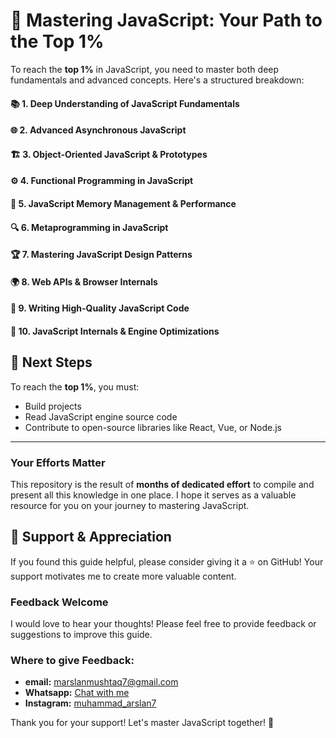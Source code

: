 # 🚀 Mastering JavaScript: Your Path to the Top 1% 

To reach the **top 1%** in JavaScript, you need to master both deep fundamentals and advanced concepts. Here's a structured breakdown:

#### 📚 1. Deep Understanding of JavaScript Fundamentals

#### 🌐 2. Advanced Asynchronous JavaScript

#### 🏗️ 3. Object-Oriented JavaScript & Prototypes

#### ⚙️ 4. Functional Programming in JavaScript

#### 🧠 5. JavaScript Memory Management & Performance

#### 🔍 6. Metaprogramming in JavaScript

#### 🏆 7. Mastering JavaScript Design Patterns

#### 🌍 8. Web APIs & Browser Internals

#### 📝 9. Writing High-Quality JavaScript Code

#### 🔧 10. JavaScript Internals & Engine Optimizations

## 🚀 Next Steps
To reach the **top 1%**, you must:
- Build projects
- Read JavaScript engine source code
- Contribute to open-source libraries like React, Vue, or Node.js

---
### Your Efforts Matter
This repository is the result of **months of dedicated effort** to compile and present all this knowledge in one place. I hope it serves as a valuable resource for you on your journey to mastering JavaScript. 

## 🙏 Support & Appreciation
If you found this guide helpful, please consider giving it a ⭐️ on GitHub! Your support motivates me to create more valuable content.

### Feedback Welcome
I would love to hear your thoughts! Please feel free to provide feedback or suggestions to improve this guide.

### Where to give Feedback:
- **email:** [marslanmushtaq7@gmail.com](mailto:marslanmushtaq7@gmail.com)
- **Whatsapp:** [Chat with me](https://wa.me/923104425540)
- **Instagram:** [muhammad_arslan7](https://www.instagram.com/muhammad_arslan7_/)

Thank you for your support! Let's master JavaScript together! 🌟

